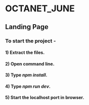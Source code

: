 # OCTANET_JUNE

## Landing Page

### To start the project -

#### 1) Extract the files.
#### 2) Open command line.
#### 3) Type *npm install*.
#### 4) Type *npm run dev*.
#### 5) Start the localhost port in browser.
